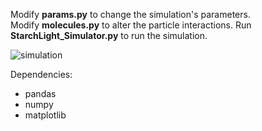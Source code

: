 Modify **params.py** to change the simulation's parameters.  
Modify **molecules.py** to alter the particle interactions.
Run **StarchLight_Simulator.py** to run the simulation.

![simulation](https://user-images.githubusercontent.com/66411147/180600178-a502323e-3b8a-4552-b7d1-e8744cc0e279.gif)

Dependencies:  
* pandas
* numpy
* matplotlib



